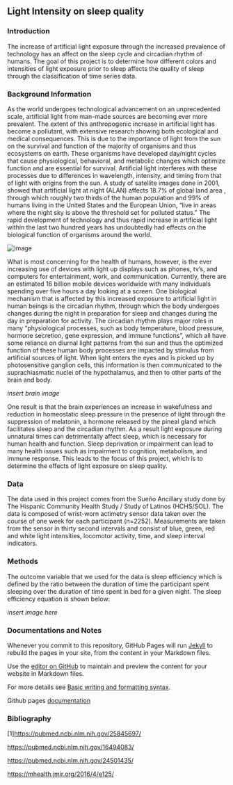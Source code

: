 ## Light Intensity on sleep quality

### Introduction

The increase of artificial light exposure through the increased prevalence of technology has an affect on the sleep cycle and circadian rhythm of humans. The goal of this project is to determine how different colors and intensities of light exposure prior to sleep affects the quality of sleep through the classification of time series data. 

### Background Information

As the world undergoes technological advancement on an unprecedented scale, artificial light from man-made sources are becoming ever more prevalent. The extent of this anthropogenic increase in artificial light has become a pollutant, with extensive research showing both ecological and medical consequences. This is due to the importance of light from the sun on the survival and function of the majority of organisms and thus ecosystems on earth. These organisms have developed day/night cycles that cause physiological, behavioral, and metabolic changes which optimize function and are essential for survival. Artificial light interferes with these processes due to differences in wavelength, intensity, and timing from that of light with origins from the sun. A study of satellite images done in 2001, showed that artificial light at night (ALAN) affects 18.7% of global land area , through which roughly two thirds of the human population and 99% of humans living in the United States and the European Union, “live in areas where the night sky is above the threshold set for polluted status." The rapid development of technology and thus rapid increase in artificial light within the last two hundred years has undoubtedly had effects on the biological function of organisms around the world.

![image](https://user-images.githubusercontent.com/46830657/156947468-01a1c61e-f3b3-4166-a34b-cbec47b72c7f.png)


What is most concerning for the health of humans, however, is the ever increasing use of devices with light up displays such as phones, tv’s, and computers for entertainment, work, and communication. Currently, there are an estimated 16 billion mobile devices worldwide with many individuals spending over five hours a day looking at a screen. One biological mechanism that is affected by this increased exposure to artificial light in human beings is the circadian rhythm, through which the body undergoes changes during the night in preparation for sleep and changes during the day in preparation for activity. The circadian rhythm plays major roles in many “physiological processes, such as body temperature, blood pressure, hormone secretion, gene expression, and immune functions”, which all have some reliance on diurnal light patterns from the sun and thus the optimized function of these human body processes are impacted by stimulus from artificial sources of light. When light enters the eyes and is picked up by photosensitive ganglion cells, this information is then communicated to the suprachiasmatic nuclei of the hypothalamus, and then to other parts of the brain and body. 

*insert brain image*

One result is that the brain experiences an increase in wakefulness and reduction in homeostatic sleep pressure in the presence of light through the suppression of melatonin, a hormone released by the pineal gland which facilitates sleep and the circadian rhythm. 
As a result light exposure during unnatural times can detrimentally affect sleep, which is necessary for human health and function. Sleep deprivation or impairment can lead to many health issues such as impairment to cognition, metabolism, and immune response. This leads to the focus of this project, which is to determine the effects of light exposure on sleep quality.

### Data
The data used in this project comes from the Sueño Ancillary study done by The Hispanic Community Health Study / Study of Latinos (HCHS/SOL). The data is composed of wrist-worn actimetry sensor data taken over the course of one week for each participant (n=2252). Measurements are taken from the sensor in thirty second intervals and consist of blue, green, red and white light intensities, locomotor activity, time, and sleep interval indicators.

### Methods
The outcome variable that we used for the data is sleep efficiency which is defined by the ratio between the duration of time the participant spent sleeping over the duration of time spent in bed for a given night. The sleep efficiency equation is shown below:

*insert image here*

### Documentations and Notes

Whenever you commit to this repository, GitHub Pages will run [Jekyll](https://jekyllrb.com/) to rebuild the pages in your site, from the content in your Markdown files.

Use the [editor on GitHub](https://github.com/GogoHYX/DSC180_sleep_apnea/edit/gh-pages/index.md) to maintain and preview the content for your website in Markdown files.

For more details see [Basic writing and formatting syntax](https://docs.github.com/en/github/writing-on-github/getting-started-with-writing-and-formatting-on-github/basic-writing-and-formatting-syntax).


Github pages [documentation](https://docs.github.com/categories/github-pages-basics/)

### Bibliography
[1]https://pubmed.ncbi.nlm.nih.gov/25845697/

https://pubmed.ncbi.nlm.nih.gov/16494083/

https://pubmed.ncbi.nlm.nih.gov/24501435/

https://mhealth.jmir.org/2016/4/e125/

